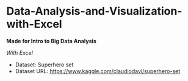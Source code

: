 # Data-Analysis-and-Visualization-with-Excel
__Made for Intro to Big Data Analysis__

_With Excel_

* Dataset: Superhero set
* Dataset URL: https://www.kaggle.com/claudiodavi/superhero-set

